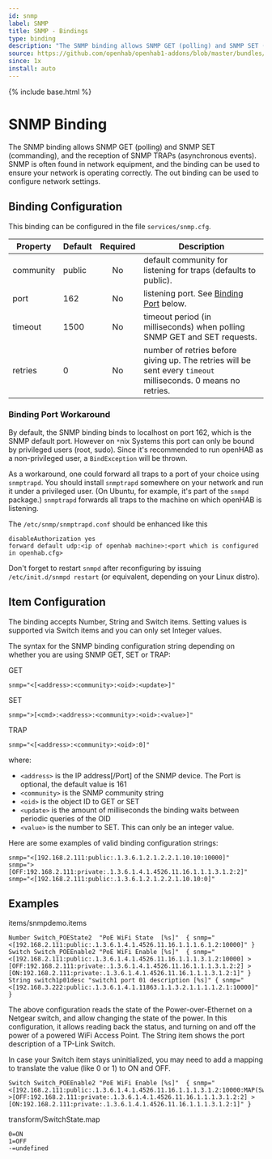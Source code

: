 ```yaml
---
id: snmp
label: SNMP
title: SNMP - Bindings
type: binding
description: "The SNMP binding allows SNMP GET (polling) and SNMP SET (commanding), and the reception of SNMP TRAPs (asynchronous events). SNMP is often found in network equipment, and the binding can be used to ensure your network is operating correctly. The out binding can be used to configure network settings."
source: https://github.com/openhab/openhab1-addons/blob/master/bundles/binding/org.openhab.binding.snmp/README.md
since: 1x
install: auto
---
```


<!-- Attention authors: Do not edit directly. Please add your changes to the appropriate source repository -->

{% include base.html %}

# SNMP Binding

The SNMP binding allows SNMP GET (polling) and SNMP SET (commanding), and the reception of SNMP TRAPs (asynchronous events). SNMP is often found in network equipment, and the binding can be used to ensure your network is operating correctly. The out binding can be used to configure network settings.

## Binding Configuration

This binding can be configured in the file `services/snmp.cfg`.

| Property | Default | Required | Description |
|----------|---------|:--------:|-------------|
| community | public |    No    | default community for listening for traps (defaults to public). |
| port     | 162     |    No    | listening port.  See [Binding Port](#binding-port) below. |
| timeout  | 1500    |    No    | timeout period (in milliseconds) when polling SNMP GET and SET requests. |
| retries  | 0       |    No    | number of retries before giving up. The retries will be sent every `timeout` milliseconds. 0 means no retries. |

### Binding Port Workaround

By default, the SNMP binding binds to localhost on port 162, which is the SNMP default port. However on `*`nix Systems this port can only be bound by privileged users (root, sudo). Since it's recommended to run openHAB as a non-privileged user, a `BindException` will be thrown.

As a workaround, one could forward all traps to a port of your choice using `snmptrapd`. You should install `snmptrapd` somewhere on your network and run it under a privileged user.  (On Ubuntu, for example, it's part of the `snmpd` package.)  `snmptrapd` forwards all traps to the machine on which openHAB is listening.

The `/etc/snmp/snmptrapd.conf` should be enhanced like this

```
disableAuthorization yes
forward default udp:<ip of openhab machine>:<port which is configured in openhab.cfg>
```

Don't forget to restart `snmpd` after reconfiguring by issuing `/etc/init.d/snmpd restart` (or equivalent, depending on your Linux distro).

## Item Configuration

The binding accepts Number, String and Switch items. Setting values is supported via Switch items and you can only set Integer values.

The syntax for the SNMP binding configuration string depending on whether you are using SNMP GET, SET or TRAP:

GET

```
snmp="<[<address>:<community>:<oid>:<update>]"
```

SET

```
snmp=">[<cmd>:<address>:<community>:<oid>:<value>]"
```

TRAP

```
snmp="<[<address>:<community>:<oid>:0]"
```

where:

* `<address>` is the IP address[/Port] of the SNMP device. The Port is optional, the default value is 161
* `<community>` is the SNMP community string
* `<oid>` is the object ID to GET or SET
* `<update>` is the amount of milliseconds the binding waits between periodic queries of the OID
* `<value>` is the number to SET. This can only be an integer value.

Here are some examples of valid binding configuration strings:

```
snmp="<[192.168.2.111:public:.1.3.6.1.2.1.2.2.1.10.10:10000]"
snmp=">[OFF:192.168.2.111:private:.1.3.6.1.4.1.4526.11.16.1.1.1.3.1.2:2]"
snmp="<[192.168.2.111:public:.1.3.6.1.2.1.2.2.1.10.10:0]"
```

## Examples

items/snmpdemo.items

```
Number Switch_POEState2  "PoE WiFi State  [%s]"  { snmp="<[192.168.2.111:public:.1.3.6.1.4.1.4526.11.16.1.1.1.6.1.2:10000]" }
Switch Switch_POEEnable2 "PoE WiFi Enable [%s]"  { snmp="<[192.168.2.111:public:.1.3.6.1.4.1.4526.11.16.1.1.1.3.1.2:10000] >[OFF:192.168.2.111:private:.1.3.6.1.4.1.4526.11.16.1.1.1.3.1.2:2] >[ON:192.168.2.111:private:.1.3.6.1.4.1.4526.11.16.1.1.1.3.1.2:1]" }
String switch1p01desc "switch1 port 01 description [%s]" { snmp="<[192.168.3.222:public:.1.3.6.1.4.1.11863.1.1.3.2.1.1.1.1.2.1:10000]" }
```

The above configuration reads the state of the Power-over-Ethernet on a Netgear switch, and allow changing the state of the power. In this configuration, it allows reading back the status, and turning on and off the power of a powered WiFi Access Point. The String item shows the port description of a TP-Link Switch.

In case your Switch item stays uninitialized, you may need to add a mapping to translate the value (like 0 or 1) to ON and OFF.

```
Switch Switch_POEEnable2 "PoE WiFi Enable [%s]"  { snmp="<[192.168.2.111:public:.1.3.6.1.4.1.4526.11.16.1.1.1.3.1.2:10000:MAP(SwitchState.map)] >[OFF:192.168.2.111:private:.1.3.6.1.4.1.4526.11.16.1.1.1.3.1.2:2] >[ON:192.168.2.111:private:.1.3.6.1.4.1.4526.11.16.1.1.1.3.1.2:1]" }
```

transform/SwitchState.map

```
0=ON
1=OFF
-=undefined
```
